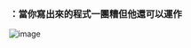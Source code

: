 ### ：當你寫出來的程式一團糟但他還可以運作
![image](https://i.imgur.com/vd9I59y.gif "我的人生.gif")
<!--
**JuneLin2001/JuneLin2001** is a ✨ _special_ ✨ repository because its `README.md` (this file) appears on your GitHub profile.

Here are some ideas to get you started:

- 🔭 I’m currently working on ...
- 🌱 I’m currently learning ...
- 👯 I’m looking to collaborate on ...
- 🤔 I’m looking for help with ...
- 💬 Ask me about ...
- 📫 How to reach me: ...
- 😄 Pronouns: ...
- ⚡ Fun fact: ...
-->
